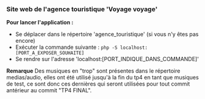 ### Site web de l'agence touristique 'Voyage voyage'
**Pour lancer l'application :**
- Se déplacer dans le répertoire 'agence_touristique' (si vous n'y êtes pas encore)
- Exécuter la commande suivante :
`php -S localhost:[PORT_A_EXPOSER_SOUHAITE]`
- Se rendre sur l'adresse 'localhost:[PORT_INDIQUE_DANS_COMMANDE]'

**Remarque**
Des musiques en "trop" sont présentes dans le répertoire medias/audio, elles ont été utilisé jusqu'à la fin du tp4
en tant que musiques de test, ce sont donc ces dernières qui seront utilisées pour tout commit antérieur au commit "TP4 FINAL".